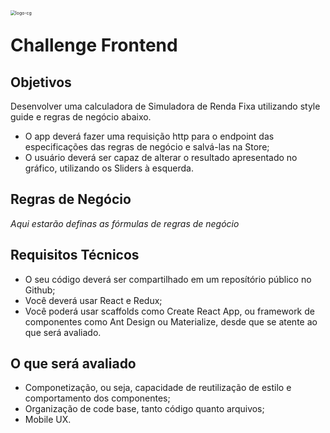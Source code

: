 <img src="https://img.carteiraglobal.com/logo-cg.png" alt="logo-cg" style="zoom:50%;float:left;" />

# Challenge Frontend

## Objetivos
Desenvolver uma calculadora de Simuladora de Renda Fixa utilizando style guide e regras de negócio abaixo.
- O app deverá fazer uma requisição http para o endpoint das especificações das regras de negócio e salvá-las na Store;
- O usuário deverá ser capaz de alterar o resultado apresentado no gráfico, utilizando os Sliders à esquerda.

## Regras de Negócio
*Aqui estarão definas as fórmulas de regras de negócio*

## Requisitos Técnicos
- O seu código deverá ser compartilhado em um reposítório público no Github;
- Você deverá usar React e Redux;
- Você poderá usar scaffolds como Create React App, ou framework de componentes como Ant Design ou Materialize, desde que se atente ao que será avaliado.

## O que será avaliado
- Componetização, ou seja, capacidade de reutilização de estilo e comportamento dos componentes;
- Organização de code base, tanto código quanto arquivos;
- Mobile UX.
